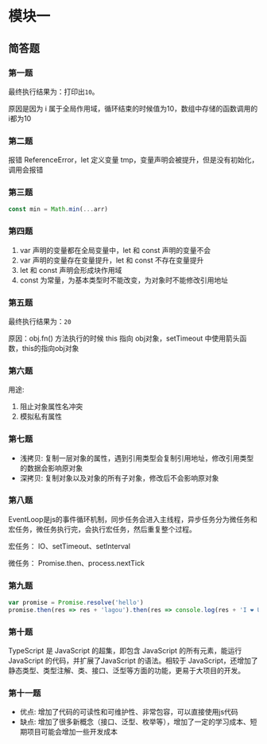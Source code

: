 

#  模块一

## 简答题

### 第一题

最终执行结果为：打印出`10`。

原因是因为 i 属于全局作用域，循环结束的时候值为10，数组中存储的函数调用的i都为10

### 第二题

报错 ReferenceError，let 定义变量 tmp，变量声明会被提升，但是没有初始化，调用会报错

### 第三题

```javascript
const min = Math.min(...arr)
```

### 第四题

1. var 声明的变量都在全局变量中，let 和 const 声明的变量不会
2. var 声明的变量存在变量提升，let 和 const 不存在变量提升
3. let 和 const 声明会形成块作用域
4. const 为常量，为基本类型时不能改变，为对象时不能修改引用地址

### 第五题

最终执行结果为：`20`      

原因：obj.fn() 方法执行的时候 this 指向 obj对象，setTimeout 中使用箭头函数，this的指向obj对象

### 第六题

用途:

1. 阻止对象属性名冲突 
2. 模拟私有属性

### 第七题

- 浅拷贝: 复制一层对象的属性，遇到引用类型会复制引用地址，修改引用类型的数据会影响原对象
- 深拷贝: 复制对象以及对象的所有子对象，修改后不会影响原对象

### 第八题

EventLoop是js的事件循环机制，同步任务会进入主线程，异步任务分为微任务和宏任务，微任务执行完，会执行宏任务，然后重复整个过程。

宏任务： IO、setTimeout、setInterval

微任务： Promise.then、process.nextTick

### 第九题

```javascript
var promise = Promise.resolve('hello')
promise.then(res => res + 'lagou').then(res => console.log(res + 'I ❤️ U'))
```

### 第十题

TypeScript 是 JavaScript 的超集，即包含 JavaScript 的所有元素，能运行JavaScript 的代码，并扩展了JavaScript 的语法。相较于 JavaScript，还增加了静态类型、类型注解、类、接口、泛型等方面的功能，更易于大项目的开发。

### 第十一题

- 优点: 增加了代码的可读性和可维护性、非常包容，可以直接使用js代码
- 缺点: 增加了很多新概念（接口、泛型、枚举等），增加了一定的学习成本、短期项目可能会增加一些开发成本
